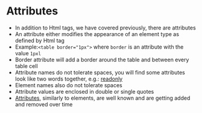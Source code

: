 # Attributes

* In addition to Html tags, we have covered previously, there are attributes
* An attribute either modifies the appearance of an element type as defined by Html tag
* Example:`<table border="1px">` where `border` is an attribute with the value `1pxl`
* Border attribute will add a border around the table and between every table cell
* Attribute names do not tolerate spaces, you will find some attributes look like two words together, e.g.: [readonly](https://www.w3schools.com/tags/att_readonly.asp)
* Element names also do not tolerate spaces
* Attribute values are enclosed in double or single quotes
* [Attributes](https://www.w3schools.com/tags/ref_attributes.asp), similarly to elements, are well known and are getting added and removed over time




